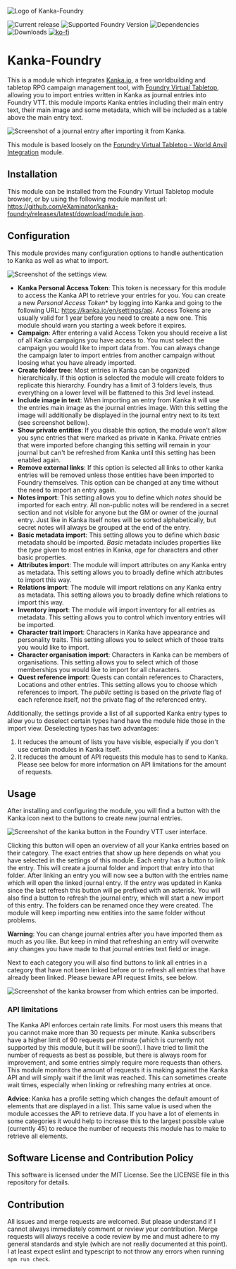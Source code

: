 ![Logo of Kanka-Foundry](./docs/assets/kanka-foundry-logo.png)

![Current release](https://img.shields.io/github/v/release/eXaminator/kanka-foundry?style=for-the-badge)
![Supported Foundry Version](https://img.shields.io/badge/dynamic/json?label=Foundry&query=compatibleCoreVersion&url=https%3A%2F%2Fraw.githubusercontent.com%2FeXaminator%2Fkanka-foundry%2Fmain%2Fsrc%2Fmodule.json&style=for-the-badge&color=ff6400)
![Dependencies](https://img.shields.io/david/eXaminator/kanka-foundry?style=for-the-badge)
![Downloads](https://img.shields.io/github/downloads/eXaminator/kanka-foundry/total?style=for-the-badge)
[![ko-fi](https://ko-fi.com/img/githubbutton_sm.svg)](https://ko-fi.com/X8X539NNJ)

# Kanka-Foundry
This is a module which integrates [Kanka.io](https://kanka.io), a free worldbuilding and tabletop RPG campaign
management tool, with [Foundry Virtual Tabletop](http://foundryvtt.com), allowing you to import entries written
in Kanka as journal entries into Foundry VTT. this module imports Kanka entries including their main entry text,
their main image and some metadata, which will be included as a table above the main entry text.

![Screenshot of a journal entry after importing it from Kanka.](./docs/assets/location.png)

This module is based loosely on the
[Forundry Virtual Tabletop - World Anvil Integration](https://gitlab.com/foundrynet/world-anvil) module.

## Installation
This module can be installed from the Foundry Virtual Tabletop module browser, or by using the following module
manifest url: https://github.com/eXaminator/kanka-foundry/releases/latest/download/module.json.

## Configuration
This module provides many configuration options to handle authentication to Kanka as well as what to import.

![Screenshot of the settings view.](./docs/assets/settings.png)

- **Kanka Personal Access Token**: This token is necessary for this module to access the Kanka API to retrieve your
entries for you. You can create a new *Personal Access Token** by logging into Kanka and going to the following URL:
https://kanka.io/en/settings/api. Access Tokens are usually valid for 1 year before you need to create a new one.
This module should warn you starting a week before it expires.
- **Campaign**: After entering a valid Access Token you should receive a list of all Kanka campaigns you have access
to. You must select the campaign you would like to import data from. You can always change the campaign later to import
entries from another campaign without loosing what you have already imported.
- **Create folder tree**: Most entries in Kanka can be organized hierarchically. If this option is selected the module
will create folders to replicate this hierarchy. Foundry has a limit of 3 folders levels, thus everything on a lower
level will be flattened to this 3rd level instead.
- **Include image in text**: When importing an entry from Kanka it will use the entries main image as the journal
entries image. With this setting the image will additionally be displayed in the journal entry next to its text
(see screenshot bellow).
- **Show private entities**: If you disable this option, the module won't allow you sync entries that were marked as
private in Kanka. Private entries that were imported before changing this setting will remain in your journal but can't
be refreshed from Kanka until this setting has been enabled again.
- **Remove external links**: If this option is selected all links to other kanka entries will be removed unless those
entities have been imported to Foundry themselves. This option can be changed at any time without the need to import
an entry again.
- **Notes import**: This setting allows you to define which *notes* should be imported for each entry. All non-public
notes will be rendered in a secret section and not visible for anyone but the GM or owner of the journal entry. Just
like in Kanka itself notes will be sorted alphabetically, but secret notes will always be grouped at the end of the
entry.
- **Basic metadata import**: This setting allows you to define which *basic* metadata should be imported. *Basic*
metadata includes properties like the *type* given to most entries in Kanka, *age* for characters and other basic
properties.
- **Attributes import**: The module will import attributes on any Kanka entry as metadata. This setting allows you to
broadly define which attributes to import this way.
- **Relations import**: The module will import relations on any Kanka entry as metadata. This setting allows you to
  broadly define which relations to import this way.
- **Inventory import**: The module will import inventory for all entries as metadata. This setting allows you to control
which inventory entries will be imported.
- **Character trait import**: Characters in Kanka have appearance and personality traits. This setting allows you to
select which of those traits you would like to import.
- **Character organisation import**: Characters in Kanka can be members of organisations. This setting allows you to
  select which of those memberships you would like to import for all characters.
- **Quest reference import**: Quests can contain references to Characters, Locations and other entries. This setting
allows you to choose which references to import. The *public* setting is based on the *private* flag of each
reference itself, not the private flag of the referenced entry.

Additionally, the settings provide a list of all supported Kanka entry types to allow you to deselect certain types
hand have the module hide those in the import view. Deselecting types has two advantages:
1. It reduces the amount of lists you have visible, especially if you don't use certain modules in Kanka itself.
2. It reduces the amount of API requests this module has to send to Kanka. Please see below for more information on
API limitations for the amount of requests.

## Usage
After installing and configuring the module, you will find a button with the Kanka icon next to the buttons to create
new journal entries.

![Screenshot of the kanka button in the Foundry VTT user interface.](./docs/assets/kanka-button.png)

Clicking this button will open an overview of all your Kanka entries based on their category. The exact entries that
show up here depends on what you have selected in the settings of this module. Each entry has a button to link the
entry. This will create a journal folder and import that entry into that folder. After linking an entry you will now
see a button with the entries name which will open the linked journal entry. If the entry was updated in Kanka since
the last refresh this button will pe prefixed with an asterisk. You will also find a button to refresh the journal
entry, which will start a new import of this entry. The folders can be renamed once they were created. The module will
keep importing new entities into the same folder without problems.

**Warning**: You can change journal entries after you have imported them as much as you like. But keep in mind
that refreshing an entry will overwrite any changes you have made to that journal entries text field or image.

Next to each category you will also find buttons to link all entries in a category that have not been linked before
or to refresh all entries that have already been linked. Please beware API request limits, see below.

![Screenshot of the kanka browser from which entries can be imported.](./docs/assets/browser.png)

### API limitations
The Kanka API enforces certain rate limits. For most users this means that you cannot make more than 30 requests per
minute. Kanka subscribers have a higher limit of 90 requests per minute (which is currently not supported by this
module, but it will be soon!). I have tried to limit the number of requests as best as possible, but there is always
room for improvement, and some entries simply require more requests than others. This module monitors the amount of
requests it is making against the Kanka API and will simply wait if the limit was reached. This can sometimes create
wait times, especially when linking or refreshing many entries at once.

**Advice**: Kanka has a profile setting which changes the default amount of elements that are displayed in a list. This
same value is used when the module accesses the API to retrieve data. If you have a lot of elements in some categories
it would help to increase this to the largest possible value (currently 45) to reduce the number of requests this
module has to make to retrieve all elements.

## Software License and Contribution Policy
This software is licensed under the MIT License. See the LICENSE file in this repository for details.

## Contribution
All issues and merge requests are welcomed. But please understand if I cannot always immediately comment or review
your contribution. Merge requests will always receive a code review by me and must adhere to my general standards and
style (which are not really documented at this point). I at least expect eslint and typescript to not throw any errors
when running `npm run check`.
